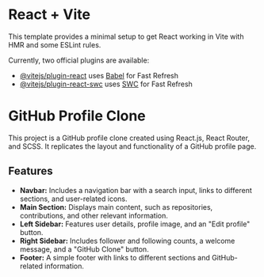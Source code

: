 # React + Vite

This template provides a minimal setup to get React working in Vite with HMR and some ESLint rules.

Currently, two official plugins are available:

- [@vitejs/plugin-react](https://github.com/vitejs/vite-plugin-react/blob/main/packages/plugin-react/README.md) uses [Babel](https://babeljs.io/) for Fast Refresh
- [@vitejs/plugin-react-swc](https://github.com/vitejs/vite-plugin-react-swc) uses [SWC](https://swc.rs/) for Fast Refresh

# GitHub Profile Clone

This project is a GitHub profile clone created using React.js, React Router, and SCSS. It replicates the layout and functionality of a GitHub profile page.

## Features

- **Navbar:** Includes a navigation bar with a search input, links to different sections, and user-related icons.
- **Main Section:** Displays main content, such as repositories, contributions, and other relevant information.
- **Left Sidebar:** Features user details, profile image, and an "Edit profile" button.
- **Right Sidebar:** Includes follower and following counts, a welcome message, and a "GitHub Clone" button.
- **Footer:** A simple footer with links to different sections and GitHub-related information.





